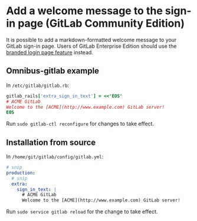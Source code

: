 # Add a welcome message to the sign-in page (GitLab Community Edition)

It is possible to add a markdown-formatted welcome message to your GitLab
sign-in page. Users of GitLab Enterprise Edition should use the [branded login
page feature](/ee/customization/branded_login_page.html) instead.

## Omnibus-gitlab example

In `/etc/gitlab/gitlab.rb`:

```ruby
gitlab_rails['extra_sign_in_text'] = <<'EOS'
# ACME GitLab
Welcome to the [ACME](http://www.example.com) GitLab server!
EOS
```

Run `sudo gitlab-ctl reconfigure` for changes to take effect.

## Installation from source

In `/home/git/gitlab/config/gitlab.yml`:

```yaml
# snip
production:
  # snip
  extra:
    sign_in_text: |
      # ACME GitLab
      Welcome to the [ACME](http://www.example.com) GitLab server!
```      

Run `sudo service gitlab reload` for the change to take effect.
